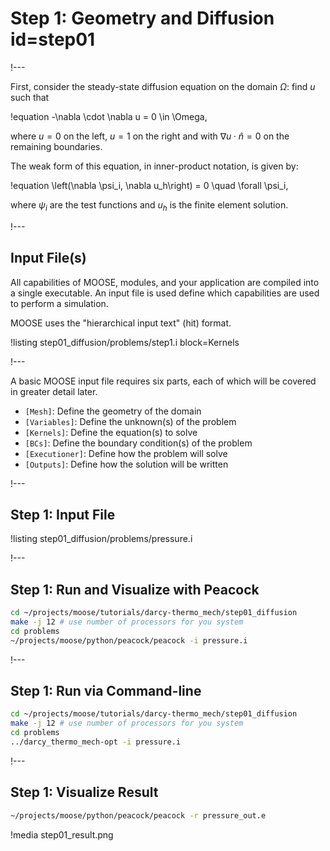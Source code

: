 # Step 1: Geometry and Diffusion id=step01

!---

First, consider the steady-state diffusion equation on the domain $\Omega$: find $u$ such that

!equation
-\nabla \cdot \nabla u = 0 \in \Omega,

where $u = 0$ on the left, $u = 1$ on the right and with
$\nabla u \cdot \hat{n} = 0$ on the remaining boundaries.

The weak form of this equation, in inner-product notation, is given by:

!equation
\left(\nabla \psi_i, \nabla u_h\right) = 0 \quad \forall \psi_i,

where $\psi_i$ are the test functions and $u_h$ is the finite element solution.

!---

## Input File(s)

All capabilities of MOOSE, modules, and your application are compiled into a single executable.
An input file is used define which capabilities are used to perform a simulation.

MOOSE uses the "hierarchical input text" (hit) format.

!listing step01_diffusion/problems/step1.i block=Kernels

!---

A basic MOOSE input file requires six parts, each of which will be covered in greater detail later.

- `[Mesh]`: Define the geometry of the domain
- `[Variables]`: Define the unknown(s) of the problem
- `[Kernels]`: Define the equation(s) to solve
- `[BCs]`: Define the boundary condition(s) of the problem
- `[Executioner]`: Define how the problem will solve
- `[Outputs]`: Define how the solution will be written

!---

## Step 1: Input File

!listing step01_diffusion/problems/pressure.i

!---

## Step 1: Run and Visualize with Peacock

```bash
cd ~/projects/moose/tutorials/darcy-thermo_mech/step01_diffusion
make -j 12 # use number of processors for you system
cd problems
~/projects/moose/python/peacock/peacock -i pressure.i
```

!---

## Step 1: Run via Command-line

```bash
cd ~/projects/moose/tutorials/darcy-thermo_mech/step01_diffusion
make -j 12 # use number of processors for you system
cd problems
../darcy_thermo_mech-opt -i pressure.i
```

!---

## Step 1: Visualize Result

```bash
~/projects/moose/python/peacock/peacock -r pressure_out.e
```

!media step01_result.png
